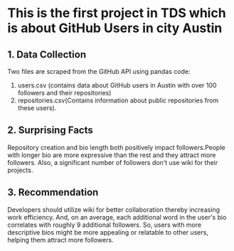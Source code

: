 
# This is the first project in TDS which is about GitHub Users in city Austin

## 1. Data Collection
Two files are scraped from the GitHub API using pandas code:
1. users.csv (contains data about GitHub users in Austin with over 100 followers and their repositories) 
2. repositories.csv(Contains information about public repositories from these users).

## 2. Surprising Facts 
Repository creation and bio length both positively impact followers.People with longer bio are more expressive than the rest and they attract more followers. Also, a significant number of followers don't use wiki for their projects.

## 3. Recommendation
Developers should utilize wiki for better collaboration thereby increasing work efficiency. And, on an average, each additional word in the user's bio correlates with roughly 9 additional followers. So, users with more descriptive bios might be more appealing or relatable to other users, helping them attract more followers.
